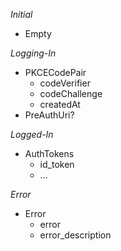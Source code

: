 
*Initial*

- Empty

*Logging-In*

- PKCECodePair
  - codeVerifier
  - codeChallenge
  - createdAt
- PreAuthUri?

*Logged-In*

- AuthTokens
  - id_token
  - ...

*Error*

- Error
  - error
  - error_description
